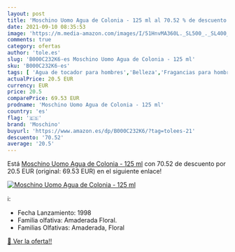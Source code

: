 ```yaml
---
layout: post
title: 'Moschino Uomo Agua de Colonia - 125 ml al 70.52 % de descuento'
date: 2021-09-10 08:35:53
image: 'https://m.media-amazon.com/images/I/51HnvMA360L._SL500_._SL400_.jpg'
comments: true
category: ofertas
author: 'tole.es'
slug: 'B000C232K6-es Moschino Uomo Agua de Colonia - 125 ml'
sku: 'B000C232K6-es'
tags: [ 'Agua de tocador para hombres','Belleza','Fragancias para hombres','Perfumes y fragancias','agua','colonia','de','moschino', ]
actualPrice: 20.5 EUR
currency: EUR
price: 20.5
comparePrice: 69.53 EUR
prodname: 'Moschino Uomo Agua de Colonia - 125 ml'
country: 'es'
flag: '🇪🇸'
brand: 'Moschino'
buyurl: 'https://www.amazon.es/dp/B000C232K6/?tag=tolees-21'
descuento: '70.52'
average: '20.5'
---
```


Está [Moschino Uomo Agua de Colonia - 125 ml](https://www.amazon.es/dp/B000C232K6/?tag=tolees-21) con 70.52 de descuento por 20.5 EUR (original: 69.53 EUR) en el siguiente enlace!

[![Moschino Uomo Agua de Colonia - 125 ml](https://m.media-amazon.com/images/I/51HnvMA360L._SL500_._SL400_.jpg)](https://www.amazon.es/dp/B000C232K6/?tag=tolees-21)

ℹ️:

- Fecha Lanzamiento: 1998
- Familia olfativa: Amaderada Floral.
- Familias Olfativas: Amaderada, Floral

[🛒 Ver la oferta!!](https://www.amazon.es/dp/B000C232K6/?tag=tolees-21)
